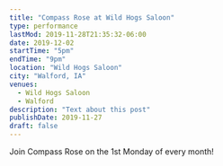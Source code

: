 ```yaml
---
title: "Compass Rose at Wild Hogs Saloon"
type: performance
lastMod: 2019-11-28T21:35:32-06:00
date: 2019-12-02
startTime: "5pm"
endTime: "9pm"
location: "Wild Hogs Saloon"
city: "Walford, IA"
venues:
  - Wild Hogs Saloon
  - Walford
description: "Text about this post"
publishDate: 2019-11-27
draft: false
---
```


Join Compass Rose on the 1st Monday of every month!

